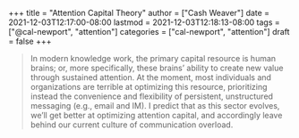 +++
title = "Attention Capital Theory"
author = ["Cash Weaver"]
date = 2021-12-03T12:17:00-08:00
lastmod = 2021-12-03T12:18:13-08:00
tags = ["@cal-newport", "attention"]
categories = ["cal-newport", "attention"]
draft = false
+++

> In modern knowledge work, the primary capital resource is human brains; or, more specifically, these brains’ ability to create new value through sustained attention. At the moment, most individuals and organizations are terrible at optimizing this resource, prioritizing instead the convenience and flexibility of persistent, unstructured messaging (e.g.,  email and IM). I predict that as this sector evolves, we’ll get better at optimizing attention capital, and accordingly leave behind our current culture of communication overload.
